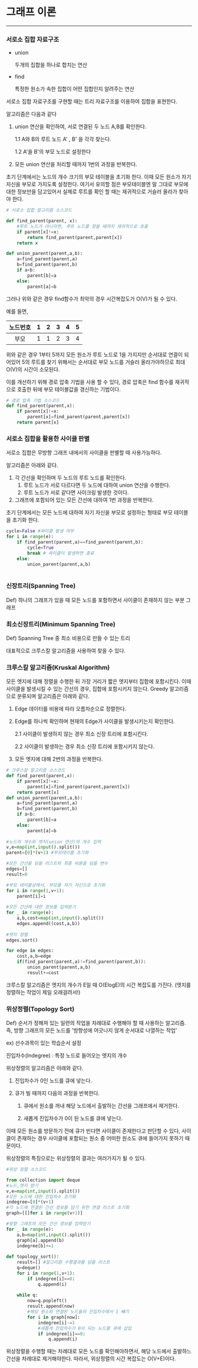 # 그래프 이론

___

### 서로소 집합 자료구조

- union

  두개의 집합을 하나로 합치는 연산

- find

  특정한 원소가 속한 집합이 어떤 집합인지 알려주는 연산

서로소 집합 자료구조를 구현할 때는 트리 자료구조를 이용하여 집합을 표현한다.

알고리즘은 다음과 같다

1. union 연산을 확인하여, 서로 연결된 두 노드 A,B를 확인한다.

   1.1 A와 B의 루트 노드 A' , B' 을 각각 찾는다.

   1.2 A'을 B'의 부모 노드로 설정한다

1. 모든 union 연산을 처리할 때까지 1번의 과정을 반복한다.

초기 단계에서는 노드의 개수 크기의 부모 테이블을 초기화 한다. 이때 모든 원소가 자기 자신을 부모로 가지도록 설정한다. 여기서 유의할 점은 부모테이블엔 말 그대로 부모에 대한 정보만을 담고있어서 실제로 루트를 확인 할 때는 재귀적으로 거슬러 올라가 찾아야 한다.

```python
# 서로소 집합 알고리즘 소스코드

def find_parent(parent, x):
    #루트 노드가 아니라면, 루트 노드를 찾을 때까지 재귀적으로 호출
    if parent[x]!=x:
        return find_parent(parent,parent[x])
    return x

def union_parent(parent,a,b):
    a=find_parent(parent,a)
    b=find_parent(parent,b)
    if a<b:
        parent[b]=a
    else:
        parent[a]=b
```

그러나 위와 같은 경우 find함수가 최악의 경우 시간복잡도가 O(V)가 될 수 있다.

예를 들면, 

| 노드번호 | 1    | 2    | 3    | 4    | 5    |
| :------: | ---- | ---- | ---- | ---- | ---- |
|   부모   | 1    | 1    | 2    | 3    | 4    |

위와 같은 경우 1부터 5까지 모든 원소가 루트 노드로 1을 가지지만 순서대로 연결이 되어있어 5의 루트를 찾기 위해서는 순서대로 부모 노드를 거슬러 올라가야하므로 최대 O(V)의 시간이 소모된다.

이를 개선하기 위해 경로 압축 기법을 사용 할 수 있다, 경로 압축은 find 함수를 재귀적으로 호출한 뒤에 부모 테이블값을 갱신하는 기법이다. 

```python
# 경로 압축 기법 소스코드
def find_parent(parent,x):
    if parent[x]!=x:
        parent[x]=find_parent(parent,parent[x])
    return parent[x]
```

### 서로소 집합을 활용한 사이클 판별

서로소 집합은 무방향 그래프 내에서의 사이클을 판별할 때 사용가능하다.

알고리즘은 아래와 같다.

1. 각 간선을 확인하며 두 노드의 루트 노드를 확인한다.
   1. 루트 노드가 서로 다르다면 두 노드에 대하여 union 연산을 수행한다. 
   1. 루트 노드가 서로 같다면 사이크링 발생한 것이다. 
1. 그래프에 포함되어 있는 모든 간선에 대하여 1번 과정을 반복한다.

초기 단계에서는 모든 노드에 대하여 자기 자신을 부모로 설정하는 형태로 부모 테이블을 초기화 한다.

```python
cycle=False #싸이클 발생 여부
for i in range(e):
    if find_parent(parent,a)==find_parent(parent,b):
        cycle=True
        break # 싸이클이 발생하면 종료
    else:
        union_parent(parent,a,b)
    
```

### 신장트리(Spanning Tree)

Def) 하나의 그래프가 있을 때 모든 노드를 포함하면서 사이클이 존재하지 않는 부분 그래프

### 최소신장트리(Minimum Spanning Tree)

Def) Spanning Tree 중 최소 비용으로 만들 수 있는 트리

대표적으로 크루스칼 알고리즘을 사용하여  찾을 수 있다.

### 크루스칼 알고리즘(Kruskal Algorithm)

모든 엣지에 대해 정렬을 수행한 뒤 가장 거리가 짧은 엣지부터 집합에 포함시킨다. 이때 사이클을 발생시킬 수 있는 간선의 경우, 집합에 포함시키지 않는다. Greedy 알고리즘으로 분류되며 알고리즘은 아래와 같다.

1. Edge 데이터를 비용에 따라 오름차순으로 정렬한다.

1. Edge를 하나씩 확인하며 현재의 Edge가 사이클을 발생시키는지 확인한다.

   2.1 사이클이 발생하지 않는 경우 최소 신장 트리에 포함시킨다.

   2.2 사이클이 발생하는 경우 최소 신장 트리에 포함시키지 않는다.

1. 모든 엣지에 대해 2번의 과정을 반복한다.

```python
# 크루스칼 알고리즘 소스코드
def find_parent(parent,x):
    if parent[x]!=x:
        parent[x]=find_parent(parent,parent[x])
    return parent[x]
def union_parent(parent,a,b):
    a=find_parent(parent,a)
    b=find_parent(parent,b)
    if a<b:
        parent[b]=a
    else:
        parent[a]=b
        
#노드의 개수와 엣지(union 연산)의 개수 입력
v,e=map(int,input().split())
parent=[0]*(v+1) #부모테이블 초기화

#모든 간선을 담을 리스트와 최종 비용을 담을 변수
edges=[]
result=0

#부모 테이블상에서, 부모를 자기 자신으로 초기화
for i in range(1,v+1):
    parent[i]=i
    
#모든 간선에 대한 정보를 입력받기
for _ in range(e):
    a,b,cost=map(int,input().split())
    edges.append((cost,a,b))
    
#엣지 정렬
edges.sort()

for edge in edges:
    cost,a,b=edge
    if(find_parent(parent,a)!=find_parent(parent,b)):
        union_parent(parent,a,b)
        result+=cost

```

크루스칼 알고리즘은 엣지의 개수가 E일 때 O(ElogE)의 시간 복잡도를 가진다. (엣지를 정렬하는 작업이 제일 오래걸려서!)



### 위상정렬(Topology Sort)

Def) 순서가 정해져 있는 일련의 작업을 차례대로 수행해야 할 때 사용하는 알고리즘. 즉, 방향 그래프의 모든 노드를 '방향성에 어긋나지 않게 순서대로 나열하는 작업'

ex) 선수과목이 있는 학습순서 설정 

진입차수(Indegree) : 특정 노드로 들어오는 엣지의 개수

위상정렬의 알고리즘은 아래와 같다.

1. 진입차수가 0인 노드를 큐에 넣는다.

1. 큐가 빌 때까지 다음의 과정을 반복한다.

   1. 큐에서 원소를 꺼내 해당 노드에서 출발하는 간선을 그래프에서 제거한다.

   2. 새롭게 진입차수가 0이 된 노드를 큐에 넣는다. 

이때 모든 원소를 방문하기 전에 큐가 빈다면 사이클이 존재한다고 판단할 수 있다, 사이클이 존재하는 경우 사이클에 포함되는 원소 중 어떠한 원소도 큐에 들어가지 못하기 때문이다. 

위상정렬의 특징으로는 위상정렬의 결과는 여러가지가 될 수 있다. 

```python
#위상 정렬 소스코드

from collection import deque
#노드,엣지 받기
v,e=map(int,input().split())
#모든 노드에 대한 진입차수 초기화
indegree=[0]*(v+1)
#각 노드에 연결된 간선 정보를 담기 위한 연결 리스트 초기화
graph=[[]for i in range(v+1)]

#방향 그래프의 모든 간선 정보를 입력받기
for _ in range(e):
    a,b=map(int,input().split())
    graph[a].append(b)
    indegree[b]+=1
    
def topology_sort():
    result=[] #알고리즘 수행결과를 담을 리스트
    q=deque()
    for i in range(1,v+1):
        if indegree[i]==0:
            q.append(i)
            
    while q:
        now=q.popleft()
        result.append(now)
        #해당 원소와 연결된 노드들의 진입차수에서 1 빼기
        for i in graph[now]:
            indegree[i]-=1
            #새롭게 진입차수가 0이 되는 노드를 큐에 삽입
            if indegree[i]==0:
                q.append(i)
```

위상정렬을 수행할 때는 차례대로 모든 노드를 확인해야하면서, 해당 노드에서 출발하느 간선을 차례대로 제거해야한다. 따라서, 위상정렬의 시간 복잡도는 O(V+E)이다. 
